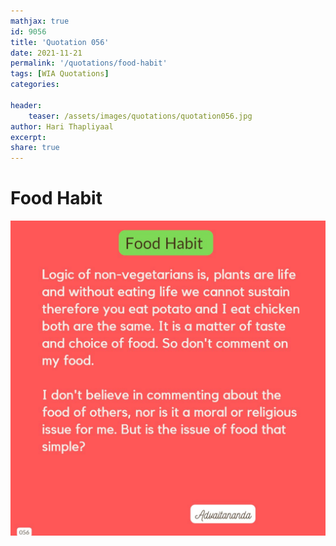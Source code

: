 ```yaml
---
mathjax: true
id: 9056
title: 'Quotation 056'
date: 2021-11-21
permalink: '/quotations/food-habit'
tags: [WIA Quotations] 
categories: 

header:
    teaser: /assets/images/quotations/quotation056.jpg
author: Hari Thapliyaal 
excerpt:
share: true 
---
```


# Food Habit

![Food Habit](/assets/images/quotations/quotation056.jpg)
